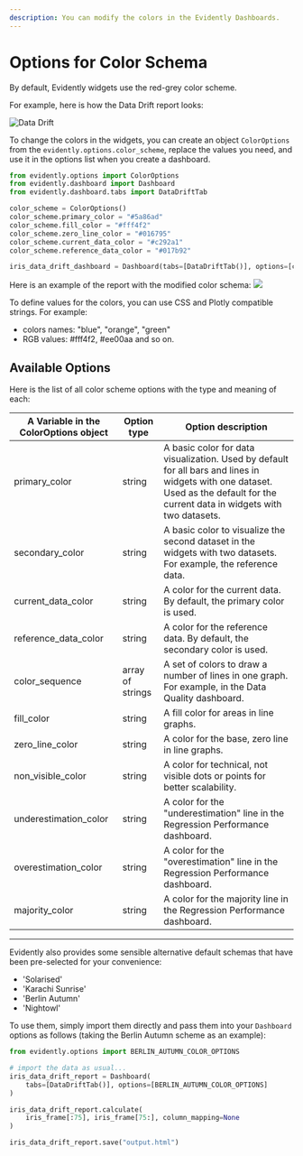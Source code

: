 ```yaml
---
description: You can modify the colors in the Evidently Dashboards.
---
```


# Options for Color Schema 

By default, Evidently widgets use the red-grey color scheme.

For example, here is how the Data Drift report looks:

![Data Drift](../../images/01\_data\_drift.png)

To change the colors in the widgets, you can create an object `ColorOptions` from the `evidently.options.color_scheme`, replace the values you need, and use it in the options list when you create a dashboard.

```python
from evidently.options import ColorOptions
from evidently.dashboard import Dashboard
from evidently.dashboard.tabs import DataDriftTab

color_scheme = ColorOptions()
color_scheme.primary_color = "#5a86ad"
color_scheme.fill_color = "#fff4f2"
color_scheme.zero_line_color = "#016795"
color_scheme.current_data_color = "#c292a1" 
color_scheme.reference_data_color = "#017b92"

iris_data_drift_dashboard = Dashboard(tabs=[DataDriftTab()], options=[color_scheme])
```
Here is an example of the report with the modified color schema:
![](<../.gitbook/assets/customization_color\_scheme\_example.png>)

To define values for the colors, you can use CSS and Plotly compatible strings. For example:
- colors names: "blue", "orange", "green"
- RGB values: #fff4f2, #ee00aa
and so on.

## Available Options
Here is the list of all color scheme options with the type and meaning of each:

| A Variable in the ColorOptions object | Option type      | Option description                                                                                                                         |
|---------------------------------|------------------|--------------------------------------------------------------------------------------------------------------------------------------------|
| primary_color                   | string           | A basic color for data visualization. Used by default for all bars and lines in widgets with one dataset. Used as the default for the current data in widgets with two datasets. |
| secondary_color                 | string           | A basic color to visualize the second dataset in the widgets with two datasets. For example, the reference data.                                            |
| current_data_color              | string           | A color for the current data. By default, the primary color is used.                                                                               |
| reference_data_color            | string           | A color for the reference data. By default, the secondary color is used.                                                                               |
| color_sequence                  | array of strings | A set of colors to draw a number of lines in one graph. For example, in the Data Quality dashboard.                                                 |
| fill_color                      | string           | A fill color for areas in line graphs.                                                                                                        |
| zero_line_color                 | string           | A color for the base, zero line in line graphs.                                                                                                   |
| non_visible_color               | string           | A color for technical, not visible dots or points for better scalability.                                                                     |
| underestimation_color           | string           | A color for the "underestimation" line in the Regression Performance dashboard.                                                                                               |
| overestimation_color            | string           | A color for the "overestimation" line in the Regression Performance dashboard.                                                                                                |
| majority_color                  | string           | A color for the majority line in the Regression Performance dashboard.                                                                                                      |
---

Evidently also provides some sensible alternative default schemas that have been
pre-selected for your convenience:

- 'Solarised'
- 'Karachi Sunrise'
- 'Berlin Autumn'
- 'Nightowl'

To use them, simply import them directly and pass them into your `Dashboard`
options as follows (taking the Berlin Autumn scheme as an example):

```python
from evidently.options import BERLIN_AUTUMN_COLOR_OPTIONS

# import the data as usual...
iris_data_drift_report = Dashboard(
    tabs=[DataDriftTab()], options=[BERLIN_AUTUMN_COLOR_OPTIONS]
)

iris_data_drift_report.calculate(
    iris_frame[:75], iris_frame[75:], column_mapping=None
)

iris_data_drift_report.save("output.html")
```

